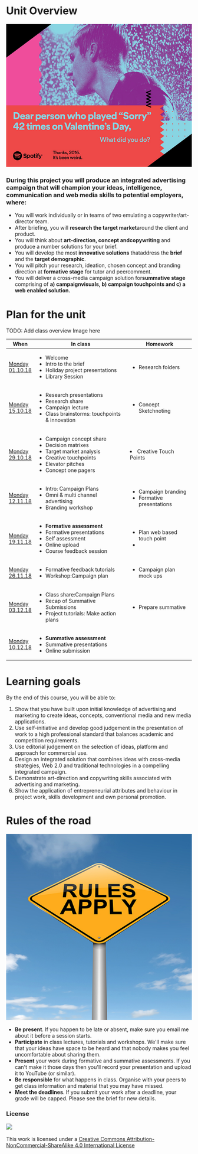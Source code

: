 <!--# Web Design principles-->

# Unit Overview

![Spotify Ad Campaign](Assets/Spotify_Advert.png)

### During this project you will produce an integrated advertising campaign that will champion your ideas, intelligence, communication and web media skills to potential employers, where: 


* You ​will work​ ​​individually​ ​​or​ ​in​ ​​teams​ ​of​ ​two​ ​​emulating​ ​a copywriter/art-director​ ​team. 
* After​ ​briefing,​ ​you ​will​ ​**research​ ​the​ ​target market​** ​around​ ​the client​ ​and​ ​product.
* You will think​ ​about​ ​**art-direction,​ ​concept​ ​and​ ​copywriting​** ​and​ ​produce​ ​a number solutions​ ​for​ ​your​ ​brief.
* You will develop​ ​the​ ​most​ ​**innovative​ ​solutions​** ​that​ ​address​ ​the​ ​**brief​** ​and​ ​the **target demographic**.
* You will pitch​ ​your research, ideation, chosen concept and branding direction ​at​ ​​**formative​ ​​stage​** ​for​ ​tutor​ ​and​ ​peer​ ​comment​.
* You will deliver​ ​a​ ​cross-media​ ​campaign​ ​solution​ ​for​ ​​**summative​ ​​stage** comprising of ​**a)​ ​campaign ​visuals,​ b) campaign touchpoints and c) a web​ enabled solution​.**


# Plan for the unit

TODO: Add class overview Image here

When | In class | Homework 
---- | --------- | ----- 
[Monday<br>01.10.18](sessions/01)| <ul><li>Welcome <li>Intro to the brief<li>Holiday project presentations<li>Library Session| <ul> <li>Research folders
[Monday<br>15.10.18](sessions/02)| <ul><li> Research presentations <li>Research share <li>Campaign lecture <li>Class brainstorms: touchpoints & innovation| <ul><li>Concept Sketchnoting| 
[Monday<br>29.10.18](sessions/03)| <ul><li>Campaign concept share <li>Decision matrixes<li>Target market analysis<li>Creative touchpoints<li>Elevator pitches<li>Concept one pagers |<li>Creative Touch Points
[Monday<br>12.11.18](sessions/04) |  <ul> <li> Intro: Campaign Plans<li>Omni & multi channel advertising<li>Branding workshop |<ul> <li>Campaign branding<li>Formative presentations 
[Monday<br>19.11.18](sessions/05)| <ul><li>**Formative assessment**<li>Formative presentations<li>Self assessment<li>Online upload<li>Course feedback session| <ul> <li>Plan web based touch point<li> 
[Monday<br>26.11.18](sessions/07)| <ul> <li>Formative feedback tutorials<li>Workshop:Campaign plan| <ul> <li>Campaign plan mock ups
[Monday<br>03.12.18](sessions/09)| <ul><li>Class share:Campaign Plans<li>Recap of Summative Submissions<li> Project tutorials: Make action plans| <ul><li>Prepare summative
[Monday<br>10.12.18](sessions/10)| <ul><li>**Summative assessment**<li>Summative presentations<li>Online submission|

# Learning goals

By the end of this course, you will be able to:

1. Show that you have built upon initial knowledge of advertising and marketing to create ideas, concepts, conventional media and new media applications. 
2. Use self-initiative and develop good judgement in the presentation of work to a high professional standard that balances academic and competition requirements. 
3. Use editorial judgement on the selection of ideas, platform and approach for commercial use. 
4. Design an integrated solution that combines ideas with cross-media strategies, Web 2.0 and traditional technologies in a compelling integrated campaign. 
5. Demonstrate art-direction and copywriting skills associated with advertising and marketing. 
6. Show the application of entrepreneurial attributes and behaviour in project work, skills development and own personal promotion. 

# Rules of the road

![Spotify Ad Campaign](/Assets/5-22-13-photo.jpg)

* **Be present**. If you happen to be late or absent, make sure you email me about it before a session starts. 
* **Participate** in class lectures, tutorials and workshops. We'll make sure that your ideas have space to be heard and that nobody makes you feel uncomfortable about sharing them.
* **Present** your work during formative and summative assessments. If you can't make it those days then you'll record your presentation and upload it to YouTube (or similar).
* **Be responsible** for what happens in class. Organise with your peers to get class information and material that you may have missed.
* **Meet the deadlines**. If you submit your work after a deadline, your grade will be capped. Please see the brief for new details. 


### License

[![](https://i.creativecommons.org/l/by-nc-sa/4.0/88x31.png)](http://creativecommons.org/licenses/by-nc-sa/4.0)

This work is licensed under a [Creative Commons Attribution-NonCommercial-ShareAlike 4.0 International License ](http://creativecommons.org/licenses/by-nc-sa/4.0)


